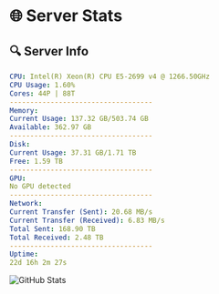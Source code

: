 # 🌐 Server Stats
## 🔍 Server Info
```yaml
CPU: Intel(R) Xeon(R) CPU E5-2699 v4 @ 1266.50GHz
CPU Usage: 1.60%
Cores: 44P | 88T
-----------------------------------
Memory:
Current Usage: 137.32 GB/503.74 GB
Available: 362.97 GB
-----------------------------------
Disk:
Current Usage: 37.31 GB/1.71 TB
Free: 1.59 TB
-----------------------------------
GPU:
No GPU detected
-----------------------------------
Network:
Current Transfer (Sent): 20.68 MB/s
Current Transfer (Received): 6.83 MB/s
Total Sent: 168.90 TB
Total Received: 2.48 TB
-----------------------------------
Uptime:
22d 16h 2m 27s
```
![GitHub Stats](https://img.shields.io/badge/Updated-2025-03-02_14:45:45-blue)